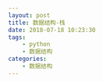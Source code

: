 ```yaml
---
layout: post
title: 数据结构-栈
date: 2018-07-18 10:23:30
tags: 
    - python
    - 数据结构
categories: 
    - 数据结构
---
```

